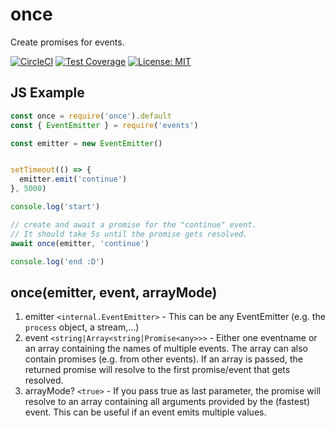 # once

Create promises for events.

[![CircleCI](https://circleci.com/gh/robojones/once.svg?style=shield)](https://circleci.com/gh/robojones/once)
[![Test Coverage](https://codeclimate.com/github/robojones/once/badges/coverage.svg)](https://codeclimate.com/github/robojones/once/coverage)
[![License: MIT](https://img.shields.io/badge/License-MIT-yellow.svg)](https://opensource.org/licenses/MIT)

## JS Example

```javascript
const once = require('once').default
const { EventEmitter } = require('events')

const emitter = new EventEmitter()


setTimeout(() => {
  emitter.emit('continue')
}, 5000)

console.log('start')

// create and await a promise for the "continue" event.
// It should take 5s until the promise gets resolved.
await once(emitter, 'continue')

console.log('end :D')

```

## once(emitter, event, arrayMode)
1. emitter `<internal.EventEmitter>` - This can be any EventEmitter (e.g. the `process` object, a stream,...)
2. event `<string|Array<string|Promise<any>>>` - Either one eventname or an array containing the names of multiple events. The array can also contain promises (e.g. from other events). If an array is passed, the returned promise will resolve to the first promise/event that gets resolved.
3. arrayMode? `<true>` - If you pass true as last parameter, the promise will resolve to an array containing all arguments provided by the (fastest) event. This can be useful if an event emits multiple values.
